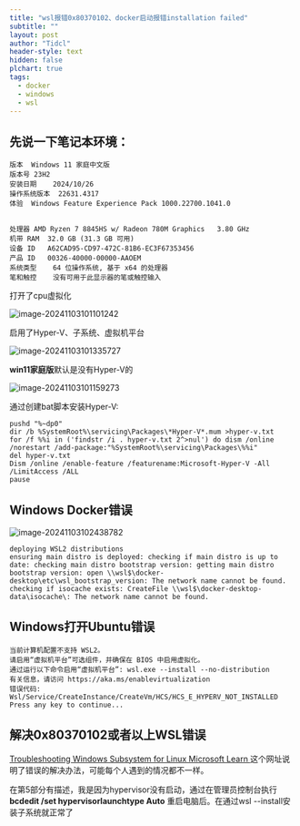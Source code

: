 ```yaml
---
title: "wsl报错0x80370102、docker启动报错installation failed"
subtitle: ""
layout: post
author: "Tidcl"
header-style: text
hidden: false
plchart: true
tags:
  - docker
  - windows
  - wsl
---
```




## 先说一下笔记本环境：

```
版本	Windows 11 家庭中文版
版本号	23H2
安装日期	‎2024/‎10/‎26
操作系统版本	22631.4317
体验	Windows Feature Experience Pack 1000.22700.1041.0


处理器	AMD Ryzen 7 8845HS w/ Radeon 780M Graphics   3.80 GHz
机带 RAM	32.0 GB (31.3 GB 可用)
设备 ID	A62CAD95-CD97-472C-81B6-EC3F67353456
产品 ID	00326-40000-00000-AAOEM
系统类型	64 位操作系统, 基于 x64 的处理器
笔和触控	没有可用于此显示器的笔或触控输入
```

打开了cpu虚拟化

![image-20241103101101242](http://Tidcl.github.io/img/posts/wsl错误.assets/image-20241103101101242.png)

启用了Hyper-V、子系统、虚拟机平台

![image-20241103101335727](http://Tidcl.github.io/img/posts/wsl错误.assets/image-20241103101335727.png)

**win11家庭版**默认是没有Hyper-V的

![image-20241103101159273](http://Tidcl.github.io/img/posts/wsl错误.assets/image-20241103101159273.png)

通过创建bat脚本安装Hyper-V:

```
pushd "%~dp0"
dir /b %SystemRoot%\servicing\Packages\*Hyper-V*.mum >hyper-v.txt
for /f %%i in ('findstr /i . hyper-v.txt 2^>nul') do dism /online /norestart /add-package:"%SystemRoot%\servicing\Packages\%%i"
del hyper-v.txt
Dism /online /enable-feature /featurename:Microsoft-Hyper-V -All /LimitAccess /ALL
pause
```



## Windows Docker错误

![image-20241103102438782](http://Tidcl.github.io/img/posts/wsl错误.assets/image-20241103102438782.png)

```
deploying WSL2 distributions
ensuring main distro is deployed: checking if main distro is up to date: checking main distro bootstrap version: getting main distro bootstrap version: open \\wsl$\docker-desktop\etc\wsl_bootstrap_version: The network name cannot be found.
checking if isocache exists: CreateFile \\wsl$\docker-desktop-data\isocache\: The network name cannot be found.
```

## Windows打开Ubuntu错误

```
当前计算机配置不支持 WSL2。
请启用“虚拟机平台”可选组件，并确保在 BIOS 中启用虚拟化。
通过运行以下命令启用“虚拟机平台”: wsl.exe --install --no-distribution
有关信息，请访问 https://aka.ms/enablevirtualization
错误代码: Wsl/Service/CreateInstance/CreateVm/HCS/HCS_E_HYPERV_NOT_INSTALLED
Press any key to continue...
```

## 解决0x80370102或者以上WSL错误

 [Troubleshooting Windows Subsystem for Linux Microsoft Learn ](https://learn.microsoft.com/en-us/windows/wsl/troubleshooting#error-0x80370102-the-virtual-machine-could-not-be-started-because-a-required-feature-is-not-installed) 这个网址说明了错误的解决办法，可能每个人遇到的情况都不一样。

在第5部分有描述，我是因为hypervisor没有启动，通过在管理员控制台执行  **bcdedit /set hypervisorlaunchtype Auto** 重启电脑后。在通过wsl --install安装子系统就正常了

